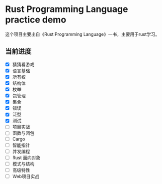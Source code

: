 # Rust Programming Language practice demo

这个项目主要出自《Rust Programming Language》一书，主要用于rust学习。

## 当前进度

- [x] 猜猜看游戏
- [x] 语言基础
- [x] 所有权
- [x] 结构体
- [x] 枚举
- [x] 包管理
- [x] 集合
- [x] 错误
- [x] 泛型
- [x] 测试
- [ ] 项目实战
- [ ] 函数与闭包
- [ ] Cargo
- [ ] 智能指针
- [ ] 并发编程
- [ ] Rust 面向对象
- [ ] 模式与结构
- [ ] 高级特性
- [ ] Web项目实战